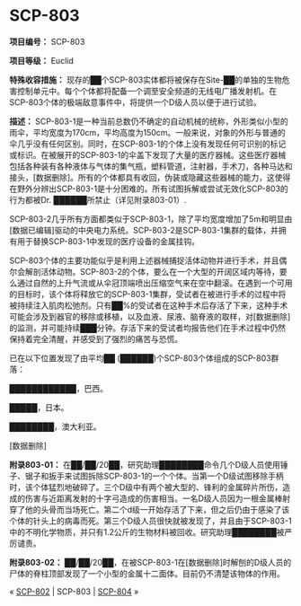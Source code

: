 # SCP-803
                        


**项目编号：** SCP-803

**项目等级：** Euclid

**特殊收容措施：** 现存的██个SCP-803实体都将被保存在Site-██的单独的生物危害控制单元中。每个个体都将配备一个调至安全频道的无线电广播发射机。在SCP-803个体的极端敌意事件中，将提供一个D级人员以便于进行试验。

**描述：** SCP-803-1是一种当前总数仍不确定的自动机械的统称，外形类似小型的雨伞，平均宽度为170cm，平均高度为150cm。一般来说，对象的外形与普通的伞几乎没有任何区别。同时，在SCP-803-1的个体上没有发现任何可识别的标记或标识。在被展开的SCP-803-1的伞盖下发现了大量的医疗器械。这些医疗器械包括各种装有各种液体与气体的集气瓶，塑料管道，注射器，手术刀，各种马达和接头，[数据删除]。所有的个体都具有收回，伪装或隐藏这些器械的能力，这使得在野外分辨出SCP-803-1是十分困难的。所有试图拆解或尝试无效化SCP-803的行为都被Dr. ██████所禁止（详见附录803-01）.

SCP-803-2几乎所有方面都类似于SCP-803-1，除了平均宽度增加了5m和明显由[数据已编辑]驱动的中央电力系统。SCP-803-2是SCP-803-1集群的载体，并拥有用于替换SCP-803-1中发现的医疗设备的金属挂钩。

SCP-803个体的主要功能似乎是利用上述器械捕捉活体动物并进行手术，并且偶尔会解剖活体动物。SCP-803-2的个体，要么在一个大型的开阔区域内等待，要么通过自然的上升气流或从伞冠顶端喷出压缩空气来在空中翻滚。在遇到一个可用的目标时，该个体将释放它的SCP-803-1集群，受试者在被进行手术的过程中将被持续注入肌肉松弛剂。只有██%的受试者在这种手术后存活了下来，这种手术可能会涉及到器官的移除或移植，以及血液、尿液、脑脊液的取样，对[数据删除]的监测，并可能持续███分钟。存活下来的受试者均报告他们在手术过程中仍然保持着完全清醒，并感受到了强烈的痛苦与恐慌。

已在以下位置发现了由平均██ (██████)个SCP-803个体组成的SCP-803群落：

████████████，巴西。

█████，日本。

████████，澳大利亚。

[数据删除]

**附录803-01：** 在██/██/20██，研究助理████████命令几个D级人员使用锤子、锯子和扳手来试图拆除SCP-803-1的一个个体。当第一个D级试图移除手柄时，该个体猛烈地破碎了。三个D级中有两个被大型的、锋利的金属碎片所伤，造成的伤害与近距离发射的十字弓造成的伤害相当。一名D级人员因为一根金属棒射穿了他的头骨而当场死亡。第二个d级一开始存活了下来，但之后仍由于感染了该个体的针头上的病毒而死。第三个D级人员很快就被发现了，并且由于SCP-803-1中的不明化学物质，并只有1.2公斤的生物材料被回收。研究助理████████被严厉谴责。

**附录803-02：** ██/██/20██，在被SCP-803-1在[数据删除]时解刨的D级人员的尸体的脊柱顶部发现了一个小型的金属十二面体。目前仍不清楚该物体的作用。



« [SCP-802](/scp-802) | SCP-803 | [SCP-804](/scp-804) »





                    